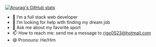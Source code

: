[![Anurag's GitHub stats](https://github-readme-stats.vercel.app/api?username=rigo0523)](https://github.com/rigo0523/github-readme-stats)

- 👯 I’m a full stack web developer 
- 🤔 I’m looking for help with finding my dream job
- 💬 Ask me about my favorite sport 
- 📫 How to reach me: send me a message to rigo0523@hotmail.com 
- 😄 Pronouns: He/Him

